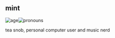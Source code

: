 ## mint
![age](https://img.shields.io/badge/age-17-blue)![pronouns](https://img.shields.io/endpoint?url=https://pronoundb.org/shields/605b49450a76712a6e5fdd29&style=plastic&color=9262d6)

tea snob, personal computer user and music nerd
